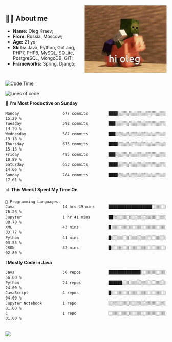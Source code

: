 <img align="right" height="211" width="256" src="res/hi-oleg.gif">
<div>
	<h2>👨‍💻 About me</h2>
	<ul align="left">
	    <li><strong>Name:</strong> Oleg Kraev;</li>
	    <li><strong>From:</strong> Russia, Moscow;</li>
	    <li><strong>Age:</strong> 21 yo;</li>
	    <li><strong>Skills:</strong> Java, Python, GoLang, PHP7, PHP8, MySQL, SQLite, PostgreSQL, MongoDB, GIT;</li>
	    <li><strong>Frameworks:</strong> Spring, Django;</li>
	</ul>
</div>
<br>

<!--START_SECTION:waka-->
![Code Time](http://img.shields.io/badge/Code%20Time-1%2C098%20hrs%2036%20mins-blue)

![Lines of code](https://img.shields.io/badge/From%20Hello%20World%20I%27ve%20Written-1.8%20million%20lines%20of%20code-blue)

📅 **I'm Most Productive on Sunday** 

```text
Monday                   677 commits         ████░░░░░░░░░░░░░░░░░░░░░   15.20 % 
Tuesday                  592 commits         ███░░░░░░░░░░░░░░░░░░░░░░   13.29 % 
Wednesday                587 commits         ███░░░░░░░░░░░░░░░░░░░░░░   13.18 % 
Thursday                 675 commits         ████░░░░░░░░░░░░░░░░░░░░░   15.16 % 
Friday                   485 commits         ███░░░░░░░░░░░░░░░░░░░░░░   10.89 % 
Saturday                 653 commits         ████░░░░░░░░░░░░░░░░░░░░░   14.66 % 
Sunday                   784 commits         ████░░░░░░░░░░░░░░░░░░░░░   17.61 % 
```


📊 **This Week I Spent My Time On** 

```text
💬 Programming Languages: 
Java                     14 hrs 49 mins      ███████████████████░░░░░░   76.28 % 
Jupyter                  1 hr 41 mins        ██░░░░░░░░░░░░░░░░░░░░░░░   08.70 % 
XML                      43 mins             █░░░░░░░░░░░░░░░░░░░░░░░░   03.77 % 
Python                   41 mins             █░░░░░░░░░░░░░░░░░░░░░░░░   03.53 % 
JSON                     32 mins             █░░░░░░░░░░░░░░░░░░░░░░░░   02.80 % 
```

**I Mostly Code in Java** 

```text
Java                     56 repos            ██████████████░░░░░░░░░░░   56.00 % 
Python                   24 repos            ██████░░░░░░░░░░░░░░░░░░░   24.00 % 
JavaScript               4 repos             █░░░░░░░░░░░░░░░░░░░░░░░░   04.00 % 
Jupyter Notebook         1 repo              ░░░░░░░░░░░░░░░░░░░░░░░░░   01.00 % 
C                        1 repo              ░░░░░░░░░░░░░░░░░░░░░░░░░   01.00 % 
```




<!--END_SECTION:waka-->

<br>
<img align="center" src="https://wakatime.com/share/@hteppl/18a68a4e-e1fb-41eb-b9f2-e999d76b9bac.svg">
